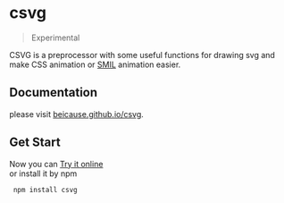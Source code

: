 # csvg

> Experimental  

CSVG is a preprocessor with some useful functions for drawing svg and make CSS animation or [SMIL](https://developer.mozilla.org/en-US/docs/Web/SVG/SVG_animation_with_SMIL) animation easier.  

## Documentation

please visit [beicause.github.io/csvg](https://beicause.github.io/csvg).

## Get Start

Now you can [Try it online](https://qingcheng.asia/csvg/)  
or install it by npm

```sh
 npm install csvg
 ```
